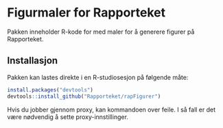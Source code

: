 # Figurmaler for Rapporteket

<!-- badges: start -->
<!-- badges: end -->

Pakken inneholder R-kode for med maler for å generere figurer på Rapporteket.

## Installasjon
Pakken kan lastes direkte i en R-studiosesjon på følgende måte:


``` r
install.packages("devtools")
devtools::install_github("Rapporteket/rapFigurer")

```
Hvis du jobber gjennom proxy, kan kommandoen over feile. I så fall er det være nødvendig 
å sette proxy-innstillinger.

